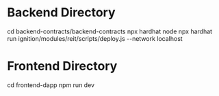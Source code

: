 # Backend Directory
cd backend-contracts/backend-contracts
npx hardhat node
npx hardhat run ignition/modules/reit/scripts/deploy.js --network localhost

# Frontend Directory
cd frontend-dapp
npm run dev
